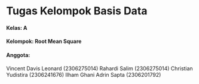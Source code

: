 # Tugas Kelompok Basis Data

#### Kelas: A
#### Kelompok: Root Mean Square
#### Anggota:
Vincent Davis Leonard (2306275014)
Rahardi Salim (2306275014)
Christian Yudistira (2306241676)
Ilham Ghani Adrin Sapta (2306201792)
